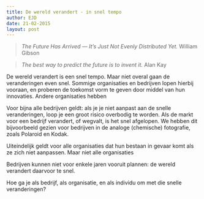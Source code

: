 ```yaml
---
title: De wereld verandert - in snel tempo
author: EJD
date: 21-02-2015
layout: post
---
```


> *The Future Has Arrived — It’s Just Not Evenly Distributed Yet.* William Gibson

> *The best way to predict the future is to invent it.* Alan Kay

De wereld verandert is een snel tempo. Maar niet overal gaan de veranderingen even snel. Sommige organisaties en bedrijven lopen hierbij vooraan, en proberen de toekomst vorm te geven door middel van hun innovaties. Andere organisaties hebben

Voor bijna alle bedrijven geldt: als je je niet aanpast aan de snelle veranderingen, loop je een groot risico overbodig te worden. Als de markt voor een bedrijf verandert, of wegvalt, is het snel afgelopen. We hebben dit bijvoorbeeld gezien voor bedrijven in de analoge (chemische) fotografie, zoals Polaroid en Kodak.

Uiteindelijk geldt voor alle organisaties dat hun bestaan in gevaar komt als ze zich niet aanpassen. Maar niet alle organisaties 


Bedrijven kunnen niet voor enkele jaren vooruit plannen: de wereld verandert daarvoor te snel.

Hoe ga je als bedrijf, als organisatie, en als individu om met die snelle veranderingen?

